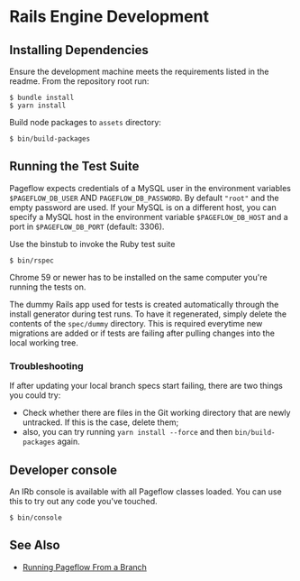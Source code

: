 # Rails Engine Development

## Installing Dependencies

Ensure the development machine meets the requirements listed in the
readme. From the repository root run:

    $ bundle install
    $ yarn install

Build node packages to `assets` directory:

    $ bin/build-packages

## Running the Test Suite

Pageflow expects credentials of a MySQL user in the environment
variables `$PAGEFLOW_DB_USER` AND `PAGEFLOW_DB_PASSWORD`. By default
`"root"` and the empty password are used. If your MySQL is on a
different host, you can specify a MySQL host in the environment
variable `$PAGEFLOW_DB_HOST` and a port in `$PAGEFLOW_DB_PORT`
(default: 3306).

Use the binstub to invoke the Ruby test suite

    $ bin/rspec

Chrome 59 or newer has to be installed on the same computer you're running
the tests on.

The dummy Rails app used for tests is created automatically through the
install generator during test runs. To have it regenerated,
simply delete the contents of the `spec/dummy` directory. This is
required everytime new migrations are added or if tests are failing
after pulling changes into the local working tree.

### Troubleshooting

If after updating your local branch specs start failing, there are two
things you could try:

- Check whether there are files in the Git working directory that are
  newly untracked. If this is the case, delete them;
- also, you can try running `yarn install --force` and then
  `bin/build-packages` again.

## Developer console

An IRb console is available with all Pageflow classes loaded.
You can use this to try out any code you've touched.

    $ bin/console

## See Also

* [Running Pageflow From a Branch](running_pageflow_from_a_branch.md)
